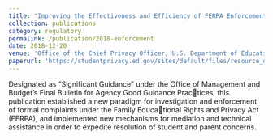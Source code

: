 ```yaml
---
title: "Improving the Effectiveness and Efficiency of FERPA Enforcement"
collection: publications
category: regulatory
permalink: /publication/2018-enforcement
date: 2018-12-20
venue: 'Office of the Chief Privacy Officer, U.S. Department of Education'
paperurl: 'https://studentprivacy.ed.gov/sites/default/files/resource_document/file/FERPA_Enforcement_Notice_2018.pdf'
---
```

Designated as “Significant Guidance” under the Office of Management and Budget’s Final Bulletin for Agency Good Guidance Practices, this publication established a new paradigm for investigation and enforcement of formal complaints under the Family Educational Rights and Privacy Act (FERPA), and implemented new mechanisms for mediation and technical assistance in order to expedite
resolution of student and parent concerns.
